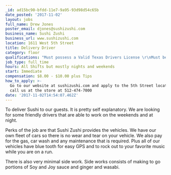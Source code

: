 ```yaml
---
_id: ad15bc90-bfdd-11e7-9a95-93d98d54c65b
date_posted: '2017-11-02'
layout: jobs
full_name: Drew Jones
poster_email: djones@sushizushi.com
business_name: Sushi Zushi
business_url: www.sushizushi.com
location: 1611 West 5th Street
title: Delivery Driver
category: floor
qualifications: "Must possess a Valid Texas Drivers License \r\nMust be able to pass a Drug Screening Test\r\nMust have an \"acceptable\" driving record.  These means no more than 2 moving violations or at fault accidents."
job_type: full_time
hours: All Shifts but mostly nights and weekends
start: Immediate
compensation: $8.00 - $10.00 plus Tips
how_to_apply: >-
  Go to our website at sushizushi.com and apply to the 5th Street location or
  call us at the store at 512-474-7000
date: '2017-11-02T14:54:07.462Z'
---
```

To deliver Sushi to our guests.  It is pretty self explanatory.  We are looking for some friendly drivers that are able to work on the weekends and at night.  

Perks of the job are that Sushi Zushi provides the vehicles.  We have our own fleet of cars so there is no wear and tear on your vehicle.  We also pay for the gas, car wash and any maintenance that is required.  Plus all of our vehicles have blue tooth for easy GPS and to rock out to your favorite music while you are on a run.  

There is also very minimal side work.  Side works consists of making to go portions of Soy and Joy sauce and ginger and wasabi.
